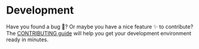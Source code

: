 # Development

Have you found a bug :bug:? Or maybe you have a nice feature :sparkles: to contribute? The [CONTRIBUTING guide](https://github.com/n8n-io/n8n/blob/master/CONTRIBUTING.md) will help you get your development environment ready in minutes.
